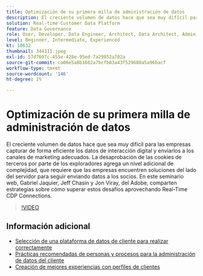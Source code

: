 ```yaml
---
title: Optimización de su primera milla de administración de datos
description: El creciente volumen de datos hace que sea muy difícil para las empresas capturar de manera eficiente los datos de interacción digital y enviarlos al marketing adecuado ... (Las descripciones deben tener entre 60 y 160 caracteres)
solution: Real-time Customer Data Platform
feature: Data Governance
role: User, Developer, Data Engineer, Architect, Data Architect, Admin, Leader
level: Beginner, Intermediate, Experienced
kt: 10632
thumbnail: 344311.jpeg
exl-id: 57d7697c-455e-428e-95ed-7a29852a702a
source-git-commit: ca06e5a8b1602a7bcfb83a43f529680a5a96bacf
workflow-type: tm+mt
source-wordcount: '146'
ht-degree: 1%

---
```


# Optimización de su primera milla de administración de datos

El creciente volumen de datos hace que sea muy difícil para las empresas capturar de forma eficiente los datos de interacción digital y enviarlos a los canales de marketing adecuados. La desaprobación de las cookies de terceros por parte de los exploradores agrega un nivel adicional de complejidad, que requiere que las empresas encuentren soluciones del lado del servidor para seguir enviando datos a los socios. En este seminario web, Gabriel Jaquier, Jeff Chasin y Jon Viray, del Adobe, comparten estrategias sobre cómo superar estos desafíos aprovechando Real-Time CDP Connections.

>[!VIDEO](https://video.tv.adobe.com/v/344311/?quality=12&learn=on)

## Información adicional

* [Selección de una plataforma de datos de cliente para realizar correctamente](cdp-success.md)
* [Prácticas recomendadas de personas y procesos para la administración de datos del cliente](people-and-process.md)
* [Creación de mejores experiencias con perfiles de clientes](building-better-experiences-with-customer-profiles.md)
